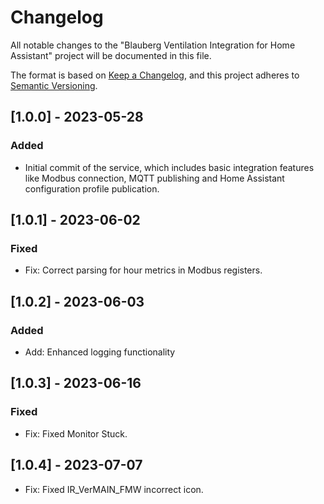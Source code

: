 # Changelog

All notable changes to the "Blauberg Ventilation Integration for Home Assistant" project will be documented in this file.

The format is based on [Keep a Changelog](https://keepachangelog.com/en/1.0.0/), and this project adheres to [Semantic Versioning](https://semver.org/spec/v2.0.0.html).


## [1.0.0] - 2023-05-28

### Added
- Initial commit of the service, which includes basic integration features like Modbus connection, MQTT publishing and Home Assistant configuration profile publication.


## [1.0.1] - 2023-06-02

### Fixed
- Fix: Correct parsing for hour metrics in Modbus registers.


## [1.0.2] - 2023-06-03

### Added
- Add: Enhanced logging functionality

## [1.0.3] - 2023-06-16

### Fixed
- Fix: Fixed Monitor Stuck.

## [1.0.4] - 2023-07-07
- Fix: Fixed IR_VerMAIN_FMW incorrect icon.